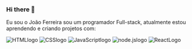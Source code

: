### Hi there 👋

Eu sou o João Ferreira sou um programador  Full-stack, atualmente estou aprendendo e criando projetos com:

 <img src="https://img.shields.io/badge/HTML5-E34F26?style=for-the-badge&logo=html5&logoColor=white" alt= "HTMLlogo" />
 <img src="https://img.shields.io/badge/CSS3-1572B6?style=for-the-badge&logo=css3&logoColor=white" alt="CSSlogo" />
 <img src="https://img.shields.io/badge/JavaScript-F7DF1E?style=for-the-badge&logo=javascript&logoColor=black" alt="JavaScriptlogo" />
 <img src="https://img.shields.io/badge/Node.js-43853D?style=for-the-badge&logo=node.js&logoColor=white" alt="node.jslogo" />
 <img src="https://img.shields.io/badge/React-20232A?style=for-the-badge&logo=react&logoColor=61DAFB" alt="ReactLogo" />
<br>
<br>
<br>
